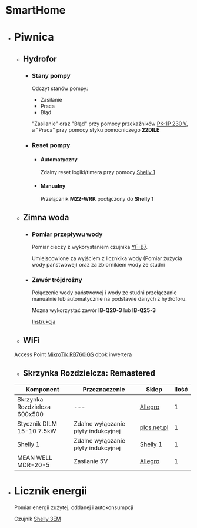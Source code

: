 # SmartHome
- # Piwnica
  - ## Hydrofor
    - ### Stany pompy

        Odczyt stanów pompy:

        * Zasilanie
        * Praca
        * Błąd

        "Zasilanie" oraz "Błąd" przy pomocy przekaźników [PK-1P 230 V](https://www.fif.com.pl/pl/przekazniki-elektromagnetyczne/306-przekaznik-elektromagnetyczny-pk-1p-230-v.html),
        a "Praca" przy pomocy styku pomocniczego **22DILE**

    - ### Reset pompy
    
      - #### Automatyczny

        Zdalny reset logiki/timera przy pomocy [Shelly 1](https://shelly.cloud/products/shelly-1-smart-home-automation-relay/)

      - #### Manualny

        Przełącznik **M22-WRK** podłączony do **Shelly 1**

   - ## Zimna woda
      - ### Pomiar przepływu wody
      
        Pomiar cieczy z wykorystaniem czujnika [YF-B7](https://www.seeedstudio.com/Water-Flow-Sensor-YF-B7-p-2884.html).
        
        Umiejscowione za wyjściem z licznkika wody (Pomiar żużycia wody państwowej) oraz za zbiornikiem wody ze studni
        
      - ### Zawór trójdrożny

        Połączenie wody państwowej i wody ze studni przełączanie manualnie lub automatycznie na podstawie danych z hydroforu.
        
        Można wykorzystać zawór **IB-Q20-3** lub **IB-Q25-3**
        
        [Instrukcja](http://www.download.insbud.net/pl/manuals/pl_ib-qxx-3.pdf)
   - ## WiFi
   
    Access Point [MikroTik RB760iGS](https://mikrotik.com/product/hex_s) obok inwertera 
    
   - ## Skrzynka Rozdzielcza: Remastered
   
    Komponent | Przeznaczenie | Sklep | Ilość 
    ------------ | ------------- | ------------- | -------------
    Skrzynka Rozdzielcza 600x500 | --- | [Allegro](https://allegro.pl/oferta/skrzynka-szafa-obudowa-abs-plastikowa-600x500x220-9786926675) | 1
    Stycznik DILM 15-10 7.5kW | Zdalne wyłączanie płyty indukcyjnej | [plcs.net.pl](https://www.plcs.net.pl/index.php/katalog-automatyki/styczniki/styczniki-eaton/styczniki-dil-m/dilm15xx-stycznik-dilm-15-75-kw.html) | 1
    Shelly 1 | Zdalne wyłączanie płyty indukcyjnej | [Shelly 1](https://shelly.cloud/products/shelly-1-smart-home-automation-relay/) | 1
    MEAN WELL MDR-20-5 | Zasilanie 5V | [Allegro](https://allegro.pl/oferta/zasilacz-na-szyne-din-5v-3a-15w-mean-well-mdr-20-5-11017683821) | 1
    
    


    
   
   
- # Licznik energii
  Pomiar energii zużytej, oddanej i autokonsumpcji
  
  Czujnik [Shelly 3EM](https://shelly.cloud/products/shelly-3em-smart-home-automation-energy-meter/)
